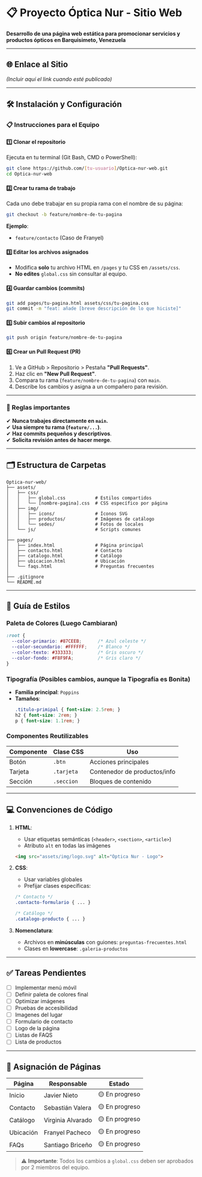 # 📋 Proyecto Óptica Nur - Sitio Web  
**Desarrollo de una página web estática para promocionar servicios y productos ópticos en Barquisimeto, Venezuela**  

---

## 🌐 Enlace al Sitio  
*(Incluir aquí el link cuando esté publicado)*  

---

## 🛠 Instalación y Configuración  
### **📋 Instrucciones para el Equipo**  

#### **1️⃣ Clonar el repositorio**  
Ejecuta en tu terminal (Git Bash, CMD o PowerShell):  
```bash
git clone https://github.com/[tu-usuario]/Optica-nur-web.git
cd Optica-nur-web
```

#### **2️⃣ Crear tu rama de trabajo**  
Cada uno debe trabajar en su propia rama con el nombre de su página:  
```bash
git checkout -b feature/nombre-de-tu-pagina
```
**Ejemplo**:  
- `feature/contacto` (Caso de Franyel)  

#### **3️⃣ Editar los archivos asignados**  
- Modifica **solo** tu archivo HTML en `/pages` y tu CSS en `/assets/css`.  
- **No edites** `global.css` sin consultar al equipo.  

#### **4️⃣ Guardar cambios (commits)**  
```bash
git add pages/tu-pagina.html assets/css/tu-pagina.css
git commit -m "feat: añade [breve descripción de lo que hiciste]"
```

#### **5️⃣ Subir cambios al repositorio**  
```bash
git push origin feature/nombre-de-tu-pagina
```

#### **6️⃣ Crear un Pull Request (PR)**  
1. Ve a GitHub > Repositorio > Pestaña **"Pull Requests"**.  
2. Haz clic en **"New Pull Request"**.  
3. Compara tu rama (`feature/nombre-de-tu-pagina`) con `main`.  
4. Describe los cambios y asigna a un compañero para revisión.  

---

### **🚨 Reglas importantes**  
✔ **Nunca trabajes directamente en `main`.**  
✔ **Usa siempre tu rama (`feature/...`)**.  
✔ **Haz commits pequeños y descriptivos**.  
✔ **Solicita revisión antes de hacer merge**.  

---

## 🗂 Estructura de Carpetas  
```
Optica-nur-web/
├── assets/
│   ├── css/
│   │   ├── global.css           # Estilos compartidos
│   │   └── [nombre-pagina].css  # CSS específico por página
│   ├── img/
│   │   ├── icons/               # Íconos SVG
│   │   ├── productos/           # Imágenes de catálogo
│   │   └── sedes/               # Fotos de locales
│   └── js/                      # Scripts comunes
│
├── pages/
│   ├── index.html               # Página principal
│   ├── contacto.html            # Contacto
│   ├── catalogo.html            # Catálogo
│   ├── ubicacion.html           # Ubicación
│   └── faqs.html                # Preguntas frecuentes
│
├── .gitignore
└── README.md
```

---

## 🎨 Guía de Estilos  
### Paleta de Colores (Luego Cambiaran)
```css
:root {
  --color-primario: #87CEEB;      /* Azul celeste */
  --color-secundario: #FFFFFF;    /* Blanco */
  --color-texto: #333333;         /* Gris oscuro */
  --color-fondo: #F8F9FA;         /* Gris claro */
}
```

### Tipografía (Posibles cambios, aunque la Tipografía es Bonita)
- **Familia principal**: `Poppins`  
- **Tamaños**:  
  ```css
  .titulo-primipal { font-size: 2.5rem; }
  h2 { font-size: 2rem; }
  p { font-size: 1.1rem; }
  ```

### Componentes Reutilizables  
| Componente | Clase CSS | Uso |  
|------------|-----------|-----|  
| Botón | `.btn` | Acciones principales |  
| Tarjeta | `.tarjeta` | Contenedor de productos/info |  
| Sección | `.seccion` | Bloques de contenido |  

---

## 💻 Convenciones de Código  
1. **HTML**:  
   - Usar etiquetas semánticas (`<header>`, `<section>`, `<article>`)  
   - Atributo `alt` en todas las imágenes  
   ```html
   <img src="assets/img/logo.svg" alt="Óptica Nur - Logo">
   ```

2. **CSS**:  
   - Usar variables globales  
   - Prefijar clases específicas:  
   ```css
   /* Contacto */
   .contacto-formulario { ... }
   
   /* Catálogo */
   .catalogo-producto { ... }
   ```

3. **Nomenclatura**:  
   - Archivos en **minúsculas** con guiones: `preguntas-frecuentes.html`  
   - Clases en **lowercase**: `.galeria-productos`

---

## ✅ Tareas Pendientes  
- [ ] Implementar menú móvil  
- [ ] Definir paleta de colores final  
- [ ] Optimizar imágenes  
- [ ] Pruebas de accesibilidad  
- [ ] Imagenes del lugar
- [ ] Formulario de contacto
- [ ] Logo de la página
- [ ] Listas de FAQS 
- [ ] Lista de productos

---

## 👥 Asignación de Páginas  
| Página | Responsable | Estado |  
|--------|------------|--------|  
| Inicio | Javier Nieto | 🟡 En progreso |  
| Contacto | Sebastián Valera | 🟡 En progreso |  
| Catálogo | Virginia Alvarado | 🟡 En progreso |  
| Ubicación | Franyel Pacheco | 🟡 En progreso |  
| FAQs | Santiago Briceño | 🟡 En progreso |  

> ⚠️ **Importante**: Todos los cambios a `global.css` deben ser aprobados por 2 miembros del equipo.
